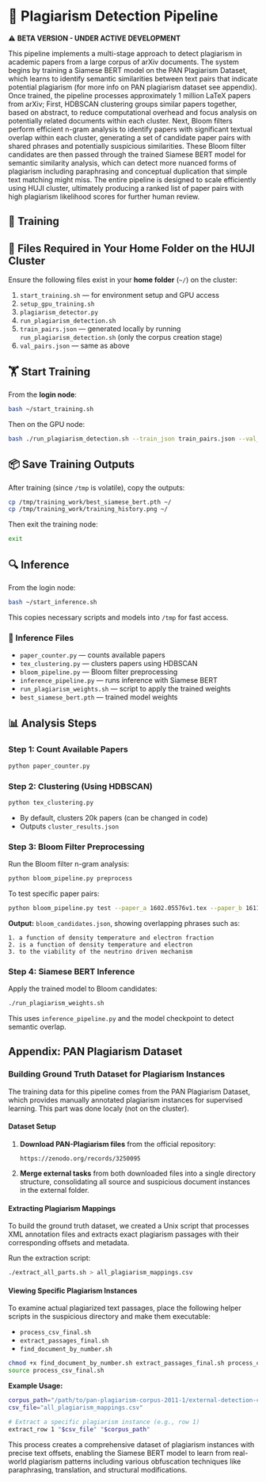 # 🧠 Plagiarism Detection Pipeline

⚠️ **BETA VERSION - UNDER ACTIVE DEVELOPMENT**  

This pipeline implements a multi-stage approach to detect plagiarism in academic papers from a large corpus of arXiv documents. The system begins by training a Siamese BERT model on the PAN Plagiarism Dataset, which learns to identify semantic similarities between text pairs that indicate potential plagiarism (for more info on PAN plagiarism dataset see appendix). Once trained, the pipeline processes approximately 1 million LaTeX papers from arXiv; First, HDBSCAN clustering groups similar papers together, based on abstract, to reduce computational overhead and focus analysis on potentially related documents within each cluster. Next, Bloom filters perform efficient n-gram analysis to identify papers with significant textual overlap within each cluster, generating a set of candidate paper pairs with shared phrases and potentially suspicious similarities. These Bloom filter candidates are then passed through the trained Siamese BERT model for semantic similarity analysis, which can detect more nuanced forms of plagiarism including paraphrasing and conceptual duplication that simple text matching might miss. The entire pipeline is designed to scale efficiently using HUJI cluster, ultimately producing a ranked list of paper pairs with high plagiarism likelihood scores for further human review.

## 🚀 Training

## 📁 Files Required in Your Home Folder on the HUJI Cluster

Ensure the following files exist in your **home folder** (`~/`) on the cluster:

1. `start_training.sh` — for environment setup and GPU access
2. `setup_gpu_training.sh`
3. `plagiarism_detector.py`
4. `run_plagiarism_detection.sh`
5. `train_pairs.json` — generated locally by running `run_plagiarism_detection.sh` (only the corpus creation stage)
6. `val_pairs.json` — same as above

## 🏋️ Start Training

From the **login node**:

```bash
bash ~/start_training.sh
```

Then on the GPU node:

```bash
bash ./run_plagiarism_detection.sh --train_json train_pairs.json --val_json val_pairs.json --epochs 5 --output_dir /tmp/training_work
```

## 📦 Save Training Outputs

After training (since `/tmp` is volatile), copy the outputs:

```bash
cp /tmp/training_work/best_siamese_bert.pth ~/
cp /tmp/training_work/training_history.png ~/
```

Then exit the training node:

```bash
exit
```

## 🔍 Inference

From the login node:

```bash
bash ~/start_inference.sh
```

This copies necessary scripts and models into `/tmp` for fast access.

### 🧾 Inference Files

- `paper_counter.py` — counts available papers
- `tex_clustering.py` — clusters papers using HDBSCAN
- `bloom_pipeline.py` — Bloom filter preprocessing
- `inference_pipeline.py` — runs inference with Siamese BERT
- `run_plagiarism_weights.sh` — script to apply the trained weights
- `best_siamese_bert.pth` — trained model weights

## 📊 Analysis Steps

### Step 1: Count Available Papers

```bash
python paper_counter.py
```

### Step 2: Clustering (Using HDBSCAN)

```bash
python tex_clustering.py
```

- By default, clusters 20k papers (can be changed in code)
- Outputs `cluster_results.json`

### Step 3: Bloom Filter Preprocessing

Run the Bloom filter n-gram analysis:

```bash
python bloom_pipeline.py preprocess
```

To test specific paper pairs:


```bash
python bloom_pipeline.py test --paper_a 1602.05576v1.tex --paper_b 1611.05859v1.tex
```

**Output:** `bloom_candidates.json`, showing overlapping phrases such as:

```
1. a function of density temperature and electron fraction
2. is a function of density temperature and electron
3. to the viability of the neutrino driven mechanism
```

### Step 4: Siamese BERT Inference

Apply the trained model to Bloom candidates:

```bash
./run_plagiarism_weights.sh
```

This uses `inference_pipeline.py` and the model checkpoint to detect semantic overlap.


## Appendix: PAN Plagiarism Dataset

### Building Ground Truth Dataset for Plagiarism Instances

The training data for this pipeline comes from the PAN Plagiarism Dataset, which provides manually annotated plagiarism instances for supervised learning. This part was done localy (not on the cluster).

#### Dataset Setup

1. **Download PAN-Plagiarism files** from the official repository:
   ```
   https://zenodo.org/records/3250095
   ```

2. **Merge external tasks** from both downloaded files into a single directory structure, consolidating all source and suspicious document instances in the external folder.

#### Extracting Plagiarism Mappings

To build the ground truth dataset, we created a Unix script that processes XML annotation files and extracts exact plagiarism passages with their corresponding offsets and metadata.

Run the extraction script:

```bash
./extract_all_parts.sh > all_plagiarism_mappings.csv
```

#### Viewing Specific Plagiarism Instances

To examine actual plagiarized text passages, place the following helper scripts in the suspicious directory and make them executable:

- `process_csv_final.sh`
- `extract_passages_final.sh` 
- `find_document_by_number.sh`

```bash
chmod +x find_document_by_number.sh extract_passages_final.sh process_csv_final.sh
source process_csv_final.sh
```

**Example Usage:**
```bash
corpus_path="/path/to/pan-plagiarism-corpus-2011-1/external-detection-corpus"
csv_file="all_plagiarism_mappings.csv"

# Extract a specific plagiarism instance (e.g., row 1)
extract_row 1 "$csv_file" "$corpus_path"
```

This process creates a comprehensive dataset of plagiarism instances with precise text offsets, enabling the Siamese BERT model to learn from real-world plagiarism patterns including various obfuscation techniques like paraphrasing, translation, and structural modifications.
